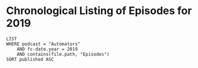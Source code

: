 # Chronological Listing of Episodes for 2019
```dataview
LIST
WHERE podcast = "Automators"
	AND fc-date.year = 2019
	AND contains(file.path, "Episodes")
SORT published ASC
```

